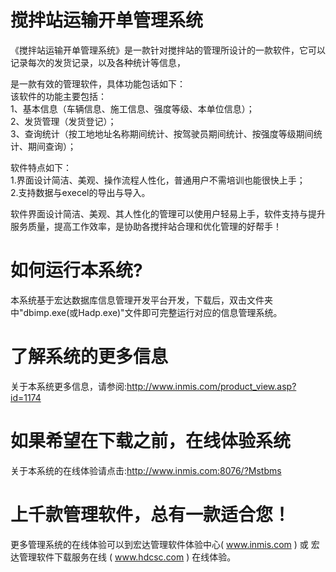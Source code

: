 # 搅拌站运输开单管理系统

《搅拌站运输开单管理系统》是一款针对搅拌站的管理所设计的一款软件，它可以记录每次的发货记录，以及各种统计等信息，

是一款有效的管理软件，具体功能包话如下：  
该软件的功能主要包括：  
1、基本信息（车辆信息、施工信息、强度等级、本单位信息）；  
2、发货管理（发货登记）；  
3、查询统计（按工地地址名称期间统计、按驾驶员期间统计、按强度等级期间统计、期间查询）；  


软件特点如下：   
    1.界面设计简洁、美观、操作流程人性化，普通用户不需培训也能很快上手；    
    2.支持数据与execel的导出与导入。  
 
 软件界面设计简洁、美观、其人性化的管理可以使用户轻易上手，软件支持与提升服务质量，提高工作效率，是协助各搅拌站合理和优化管理的好帮手！

# 如何运行本系统?

本系统基于宏达数据库信息管理开发平台开发，下载后，双击文件夹中"dbimp.exe(或Hadp.exe)"文件即可完整运行对应的信息管理系统。

# 了解系统的更多信息

关于本系统更多信息，请参阅:http://www.inmis.com/product_view.asp?id=1174

# 如果希望在下载之前，在线体验系统

关于本系统的在线体验请点击:http://www.inmis.com:8076/?Mstbms

# 上千款管理软件，总有一款适合您！

更多管理系统的在线体验可以到宏达管理软件体验中心( www.inmis.com ) 或 宏达管理软件下载服务在线 ( www.hdcsc.com ) 在线体验。



